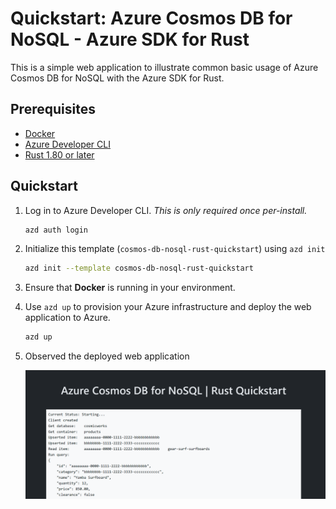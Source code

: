 <!--
---
page_type: sample
name: "Quickstart: Azure Cosmos DB for NoSQL and Azure SDK for Rust"
description: This is a simple web application to illustrate common basic usage of Azure Cosmos DB for NoSQL and the Azure SDK for Rust.
urlFragment: template
languages:
- rust
- azdeveloper
products:
- azure-cosmos-db
---
-->

# Quickstart: Azure Cosmos DB for NoSQL - Azure SDK for Rust

This is a simple web application to illustrate common basic usage of Azure Cosmos DB for NoSQL with the Azure SDK for Rust.

## Prerequisites

- [Docker](https://www.docker.com/)
- [Azure Developer CLI](https://aka.ms/azd-install)
- [Rust 1.80 or later](https://go.dev/dl/)

## Quickstart

1. Log in to Azure Developer CLI. *This is only required once per-install.*

    ```bash
    azd auth login
    ```

1. Initialize this template (`cosmos-db-nosql-rust-quickstart`) using `azd init`

    ```bash
    azd init --template cosmos-db-nosql-rust-quickstart
    ```

1. Ensure that **Docker** is running in your environment.

1. Use `azd up` to provision your Azure infrastructure and deploy the web application to Azure.

    ```bash
    azd up
    ```

1. Observed the deployed web application

    ![Screenshot of the deployed web application.](assets/web.png)
